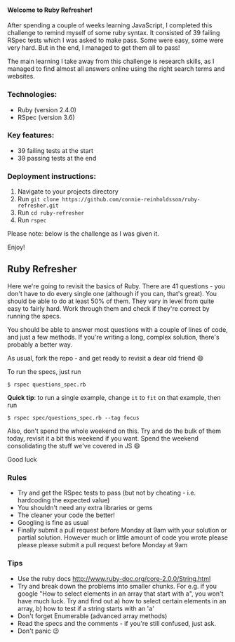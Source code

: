 #### Welcome to Ruby Refresher!

After spending a couple of weeks learning JavaScript, I completed this challenge to remind myself of some ruby syntax. It consisted of 39 failing RSpec tests which I was asked to make pass. Some were easy, some were very hard. But in the end, I managed to get them all to pass!

The main learning I take away from this challenge is research skills, as I managed to find almost all answers online using the right search terms and websites.

### Technologies:
- Ruby (version 2.4.0)
- RSpec (version 3.6)

### Key features:
- 39 failing tests at the start
- 39 passing tests at the end

### Deployment instructions:
1. Navigate to your projects directory
2. Run ```git clone https://github.com/connie-reinholdsson/ruby-refresher.git```
3. Run ```cd ruby-refresher```
4. Run ```rspec```

Please note: below is the challenge as I was given it.

Enjoy!

## Ruby Refresher

Here we're going to revisit the basics of Ruby. There are 41 questions - you don't have to do every single one (although if you can, that's great). You should be able to do at least 50% of them. They vary in level from quite easy to fairly hard. Work through them and check if they're correct by running the specs.

You should be able to answer most questions with a couple of lines of code, and just a few methods. If you're writing a long, complex solution, there's probably a better way.

As usual, fork the repo - and get ready to revisit a dear old friend :smile:

To run the specs, just run

~~~
$ rspec questions_spec.rb
~~~

**Quick tip**: to run a single example, change `it` to `fit` on that example, then run

~~~
$ rspec spec/questions_spec.rb --tag focus
~~~

Also, don't spend the whole weekend on this. Try and do the bulk of them today, revisit it a bit this weekend if you want. Spend the weekend consolidating the stuff we've covered in JS :smile:

Good luck

### Rules

* Try and get the RSpec tests to pass (but not by cheating - i.e. hardcoding the expected value)
* You shouldn't need any extra libraries or gems
* The cleaner your code the better!
* Googling is fine as usual
* Finally submit a pull request before Monday at 9am with your solution or partial solution.  However much or little amount of code you wrote please please please submit a pull request before Monday at 9am

### Tips

* Use the ruby docs http://www.ruby-doc.org/core-2.0.0/String.html
* Try and break down the problems into smaller chunks. For e.g. if you google "How to select elements in an array that start with a", you won't have much luck. Try and find out a) how to select certain elements in an array, b) how to test if a string starts with an 'a'
* Don't forget Enumerable (advanced array methods)
* Read the specs and the comments - if you're still confused, just ask.
* Don't panic :wink:
